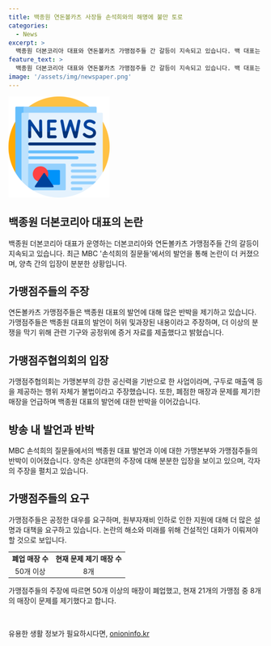 ```yaml
---
title: 백종원 연돈볼카츠 사장들 손석희와의 해명에 불만 토로
categories:
  - News
excerpt: >
  백종원 더본코리아 대표와 연돈볼카츠 가맹점주들 간 갈등이 지속되고 있습니다. 백 대표는 MBC 손석희의 질문들에 출연해 가맹점주들에게 매출 3000만원을 약속하지 않았다고 주장했고, 가맹점주들은 이를 강하게 반박했습니다. 또한 가맹점주협의회는 백 대표의 발언을 거짓으로 지적하며 분쟁조정 기구와 공정위에 증거 자료를 제출할 것이라 밝혔습니다. 백 대표와 협의회 간의 입장차가 크게 논란되고 있습니다.
feature_text: >
  백종원 더본코리아 대표와 연돈볼카츠 가맹점주들 간 갈등이 지속되고 있습니다. 백 대표는 MBC 손석희의 질문들에 출연해 가맹점주들에게 매출 3000만원을 약속하지 않았다고 주장했고, 가맹점주들은 이를 강하게 반박했습니다. 또한 가맹점주협의회는 백 대표의 발언을 거짓으로 지적하며 분쟁조정 기구와 공정위에 증거 자료를 제출할 것이라 밝혔습니다. 백 대표와 협의회 간의 입장차가 크게 논란되고 있습니다.
image: '/assets/img/newspaper.png'
---
```


<p><img src="/assets/img/newspaper.png" alt="kimp 속보" /></p>

<h2 data-ke-size="size26">백종원 더본코리아 대표의 논란</h2>

<p data-ke-size="size16">백종원 더본코리아 대표가 운영하는 더본코리아와 연돈볼카츠 가맹점주들 간의 갈등이 지속되고 있습니다. 최근 MBC '손석희의 질문들'에서의 발언을 통해 논란이 더 커졌으며, 양측 간의 입장이 분분한 상황입니다.</p>

<h2 data-ke-size="size26">가맹점주들의 주장</h2>

<p data-ke-size="size16">연돈볼카츠 가맹점주들은 백종원 대표의 발언에 대해 많은 반박을 제기하고 있습니다. 가맹점주들은 백종원 대표의 발언이 허위 및과장된 내용이라고 주장하며, 더 이상의 분쟁을 막기 위해 관련 기구와 공정위에 증거 자료를 제출했다고 밝혔습니다.</p>

<h2 data-ke-size="size26">가맹점주협의회의 입장</h2>

<p data-ke-size="size16">가맹점주협의회는 가맹본부의 강한 공신력을 기반으로 한 사업이라며, 구두로 매출액 등을 제공하는 행위 자체가 불법이라고 주장했습니다. 또한, 폐점한 매장과 문제를 제기한 매장을 언급하며 백종원 대표의 발언에 대한 반박을 이어갔습니다.</p>

<h2 data-ke-size="size26">방송 내 발언과 반박</h2>

<p data-ke-size="size16">MBC 손석희의 질문들에서의 백종원 대표 발언과 이에 대한 가맹본부와 가맹점주들의 반박이 이어졌습니다. 양측은 상대편의 주장에 대해 분분한 입장을 보이고 있으며, 각자의 주장을 펼치고 있습니다.</p>

<h2 data-ke-size="size26">가맹점주들의 요구</h2>

<p data-ke-size="size16">가맹점주들은 공정한 대우를 요구하며, 원부자재비 인하로 인한 지원에 대해 더 많은 설명과 대책을 요구하고 있습니다. 논란의 해소와 미래를 위해 건설적인 대화가 이뤄져야 할 것으로 보입니다.</p>

<p data-ke-size="size16"></p>

<table>
    <tr>
        <td style="text-align: center; height: 17px;"><b>폐업 매장 수</b></td>
        <td style="text-align: center; height: 17px;"><b>현재 문제 제기 매장 수</b></td>
    </tr>
    <tr>
        <td style="text-align: center; height: 17px;">50개 이상</td>
        <td style="text-align: center; height: 17px;">8개</td>
    </tr>
</table>

<p data-ke-size="size16">가맹점주들의 주장에 따르면 50개 이상의 매장이 폐업했고, 현재 21개의 가맹점 중 8개의 매장이 문제를 제기했다고 합니다.</p>

<p data-ke-size="size16">&nbsp;</p>
유용한 생활 정보가 필요하시다면, <a href="https://onioninfo.kr" rel="dofollow">onioninfo.kr</a>


